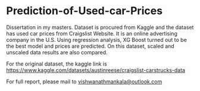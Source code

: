 # Prediction-of-Used-car-Prices
Dissertation in my masters. Dataset is procured from Kaggle and the dataset has used car prices from Craigslist Website. It is an online advertising company in the U.S. Using regression analysis, XG Boost turned out to be the best model and prices are predicted. On this dataset, scaled and unscaled data results are also compared. 

For the original dataset, the kaggle link is https://www.kaggle.com/datasets/austinreese/craigslist-carstrucks-data

For full report, please mail to vishwanathmankala@outlook.com
